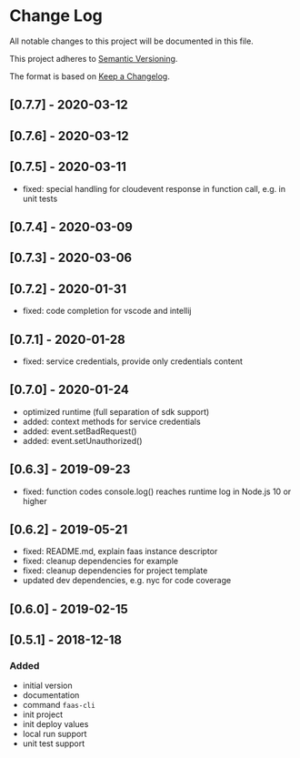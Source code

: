 # Change Log

All notable changes to this project will be documented in this file.

This project adheres to [Semantic Versioning](http://semver.org/).

The format is based on [Keep a Changelog](http://keepachangelog.com/).

## [0.7.7] - 2020-03-12

## [0.7.6] - 2020-03-12

## [0.7.5] - 2020-03-11

- fixed: special handling for cloudevent response in function call, e.g. in unit tests
## [0.7.4] - 2020-03-09

## [0.7.3] - 2020-03-06

## [0.7.2] - 2020-01-31

- fixed: code completion for vscode and intellij

## [0.7.1] - 2020-01-28

- fixed: service credentials, provide only credentials content

## [0.7.0] - 2020-01-24

- optimized runtime (full separation of sdk support)
- added: context methods for service credentials
- added: event.setBadRequest()
- added: event.setUnauthorized()

## [0.6.3] - 2019-09-23

- fixed: function codes console.log() reaches runtime log in Node.js 10 or higher

## [0.6.2] - 2019-05-21

- fixed: README.md, explain faas instance descriptor
- fixed: cleanup dependencies for example
- fixed: cleanup dependencies for project template
- updated dev dependencies, e.g. nyc for code coverage

## [0.6.0] - 2019-02-15

## [0.5.1] - 2018-12-18

### Added

- initial version
- documentation
- command `faas-cli`
- init project
- init deploy values
- local run support
- unit test support
